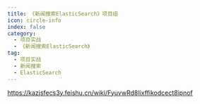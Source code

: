 ```yaml
---
title: 《新闻搜索ElasticSearch》项目组
icon: circle-info
index: false
category:
  - 项目实战
  - 《新闻搜索ElasticSearch》
tag:
  - 项目实战
  - 新闻搜索
  - ElasticSearch
---
```





<https://kazjsfecs3y.feishu.cn/wiki/FyuvwRd8Iixffikodcect8ipnof>



<Catalog />





